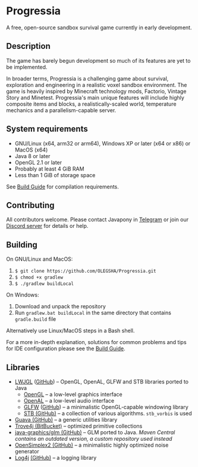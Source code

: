 # Progressia
A free, open-source sandbox survival game currently in early development.

## Description

The game has barely begun development so much of its features are yet to be implemented.

In broader terms, Progressia is a challenging game about survival, exploration and
engineering in a realistic voxel sandbox environment. The game is heavily inspired by
Minecraft technology mods, Factorio, Vintage Story and Minetest. Progressia's main unique
features will include highly composite items and blocks, a realistically-scaled world,
temperature mechanics and a parallelism-capable server.

## System requirements

- GNU/Linux (x64, arm32 or arm64), Windows XP or later (x64 or x86) or MacOS (x64)
- Java 8 or later
- OpenGL 2.1 or later
- Probably at least 4 GiB RAM
- Less than 1 GiB of storage space

See [Build Guide](docs/building/BuildGuide.md) for compilation requirements.

## Contributing

All contributors welcome. Please contact Javapony in [Telegram](https://t.me/javapony)
or join our [Discord server](https://discord.gg/M4ukyPYgGP) for details or help.

## Building

On GNU/Linux and MacOS:

1. `$ git clone https://github.com/OLEGSHA/Progressia.git`
2. `$ chmod +x gradlew`
3. `$ ./gradlew buildLocal`

On Windows:

1. Download and unpack the repository
3. Run `gradlew.bat buildLocal` in the same directory that contains `gradle.build` file

Alternatively use Linux/MacOS steps in a Bash shell.

For a more in-depth explanation, solutions for common problems and tips for IDE configuration
please see the [Build Guide](docs/building/BuildGuide.md).

## Libraries

- [LWJGL](https://www.lwjgl.org/) ([GitHub](https://github.com/LWJGL/lwjgl3)) – OpenGL, OpenAL, GLFW and STB libraries ported to Java
  - [OpenGL](https://en.wikipedia.org/wiki/OpenGL) – a low-level graphics interface
  - [OpenAL](https://en.wikipedia.org/wiki/OpenAL) – a low-level audio interface
  - [GLFW](https://www.glfw.org/) ([GitHub](https://github.com/glfw/glfw)) – a minimalistic OpenGL-capable windowing library
  - [STB (GitHub)](https://github.com/nothings/stb) – a collection of various algorithms. `stb_vorbis` is used
- [Guava (GitHub)](https://github.com/google/guava) – a generic utilities library
- [Trove4j (BitBucket)](https://bitbucket.org/trove4j/trove) – optimized primitive collections 
- [java-graphics/glm (GitHub)](https://github.com/java-graphics/glm) – GLM ported to Java. _Maven Central contains an outdated version, a custom repository used instead_
- [OpenSimplex2 (GitHub)](https://github.com/KdotJPG/OpenSimplex2) – a minimalistic highly optimized noise generator
- [Log4j](https://logging.apache.org/log4j/2.x/) [(GitHub)](https://github.com/apache/logging-log4j2) – a logging library
